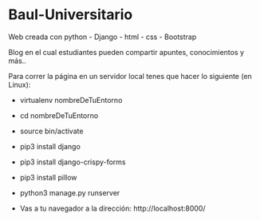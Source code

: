 # Baul-Universitario 
Web creada con python - Django - html - css - Bootstrap

Blog en el cual estudiantes pueden compartir apuntes, conocimientos y más..

Para correr la página en un servidor local tenes que hacer lo siguiente (en Linux):

* virtualenv nombreDeTuEntorno

* cd nombreDeTuEntorno

* source bin/activate

* pip3 install django

* pip3 install django-crispy-forms

* pip3 install pillow

* python3 manage.py runserver

* Vas a tu navegador a la dirección: http://localhost:8000/


